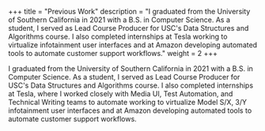 +++
title = "Previous Work"
description = "I graduated from the University of Southern California in 2021 with a B.S. in Computer Science. As a student, I served as Lead Course Producer for USC's Data Structures and Algorithms course. I also completed internships at Tesla working to virtualize infotainment user interfaces and at Amazon developing automated tools to automate customer support workflows."
weight = 2 
+++

I graduated from the University of Southern California in 2021 with a B.S. in Computer Science. As a student, I served as Lead Course Producer for USC's Data Structures and Algorithms course. I also completed internships at Tesla, where I worked closely with Media UI, Test Automation, and Technical Writing teams to automate working to virtualize Model S/X, 3/Y infotainment user interfaces and at Amazon developing automated tools to automate customer support workflows.

